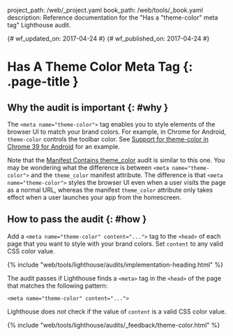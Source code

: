 project_path: /web/_project.yaml
book_path: /web/tools/_book.yaml
description: Reference documentation for the "Has a "theme-color" meta tag" Lighthouse audit.

{# wf_updated_on: 2017-04-24 #}
{# wf_published_on: 2017-04-24 #}

# Has A Theme Color Meta Tag  {: .page-title }

## Why the audit is important {: #why }

The `<meta name="theme-color">` tag enables you to style elements of the
browser UI to match your brand colors. For example, in Chrome for Android,
`theme-color` controls the toolbar color. See [Support for theme-color in
Chrome 39 for Android][more] for an example.

[more]: /web/updates/2014/11/Support-for-theme-color-in-Chrome-39-for-Android

Note that the [Manifest Contains theme_color][theme_color] audit is similar
to this one. You may be wondering what the difference is between
`<meta name="theme-color">` and the `theme_color` manifest attribute. The
difference is that `<meta name="theme-color">` styles the browser UI even
when a user visits the page as a normal URL, whereas the manifest
`theme_color` attribute only takes effect when a user launches your app
from the homescreen.

[theme_color]: /web/tools/lighthouse/audits/manifest-contains-theme_color

## How to pass the audit {: #how }

Add a `<meta name="theme-color" content="...">` tag to the `<head>` of each
page that you want to style with your brand colors. Set `content` to any
valid CSS color value.

{% include "web/tools/lighthouse/audits/implementation-heading.html" %}

The audit passes if Lighthouse finds a `<meta>` tag in the `<head>` of the
page that matches the following pattern:

    <meta name="theme-color" content="...">

Lighthouse does *not* check if the value of `content` is a valid CSS color
value.

{% include "web/tools/lighthouse/audits/_feedback/theme-color.html" %}
